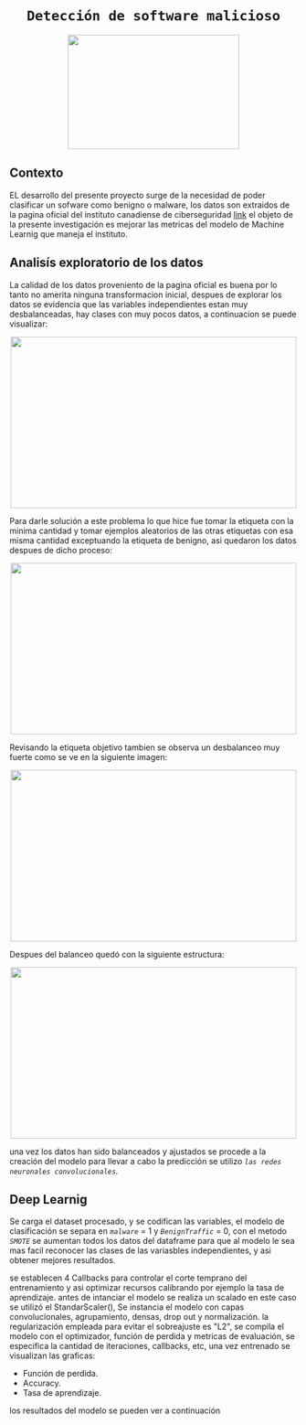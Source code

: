 # <h1 align="center">**`Detección de software malicioso`** <br> </h1>

<p align="center">
<img src="https://github.com/NestorSaenz/deteccion_software_malicioso/blob/main/imagenes/Malware-que-afecta-a-Mac-detectado-00.jpg"  width="300" height="200" >
</p>

## **Contexto**

EL desarrollo del presente proyecto surge de la necesidad de poder clasificar un sofware como benigno o malware, los datos son extraidos de la pagina oficial del instituto canadiense de ciberseguridad [link](https://www.unb.ca/cic/datasets/iotdataset-2023.html) el objeto de la presente investigación es mejorar las metricas del modelo de Machine Learnig que maneja el instituto.

## **Analisís exploratorio de los datos**

La calidad de los datos proveniento de la pagina oficial es buena por lo tanto no amerita ninguna transformacion inicial, despues de explorar los datos se evidencia que las variables independientes estan muy desbalanceadas, hay clases con muy pocos datos, a continuacion se puede visualizar: <p align="center">
<img src="https://github.com/NestorSaenz/deteccion_software_malicioso/blob/main/imagenes/Captura%20de%20pantalla%202024-05-28%20004828.png"  width="500" height="300" >
</p>

Para darle solución a este problema lo que hice fue tomar la etiqueta con la minima cantidad y tomar ejemplos aleatorios de las otras etiquetas con esa misma cantidad exceptuando la etiqueta de benigno, asi quedaron los datos despues de dicho proceso:
<p align="center">
<img src="https://github.com/NestorSaenz/deteccion_software_malicioso/blob/main/imagenes/etiquetas_balanceado.png"  width="500" height="300" >
</p>

Revisando la etiqueta objetivo tambien se observa un desbalanceo muy fuerte como se ve en la siguiente imagen:
<p align="center">
<img src="https://github.com/NestorSaenz/deteccion_software_malicioso/blob/main/imagenes/target_desbalanceado.png"  width="500" height="300" >
</p>

Despues del balanceo quedó con la siguiente estructura:
<p align="center">
<img src="https://github.com/NestorSaenz/deteccion_software_malicioso/blob/main/imagenes/tarjet_balanceado.png"  width="500" height="300" >
</p>

una vez los datos han sido balanceados y ajustados se procede a la creación del modelo para llevar a cabo la predicción se utilizo *`las redes neuronales convolucionales`.*

## **Deep Learnig**
Se carga el dataset procesado, y se codifican las variables, el modelo de clasificación se separa en *`malware`* = 1 y *`BenignTraffic`* = 0, con el metodo *`SMOTE`* se aumentan todos los datos del dataframe para que al modelo le sea mas facil reconocer las clases de las variasbles independientes, y asi obtener mejores resultados.

se establecen 4 Callbacks para controlar el corte temprano del entrenamiento y asi optimizar recursos calibrando por ejemplo la tasa de aprendizaje. antes de intanciar el modelo se realiza un scalado en este caso se utilizó el StandarScaler(), Se instancia el modelo con capas convolucionales, agrupamiento, densas, drop out y normalización. la regularización empleada para evitar el sobreajuste es "L2", se compila el modelo con el optimizador, función de perdida y metricas de evaluación, se especifica la cantidad de iteraciones, callbacks, etc, una vez entrenado se visualizan las graficas:

* Función de perdida.
* Accuracy.
* Tasa de aprendizaje.

los resultados del modelo se pueden ver a continuación
